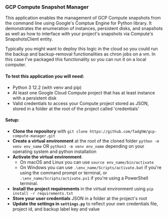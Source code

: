 ### GCP Compute Snapshot Manager
This application enables the management of GCP Compute snapshots from the command line using Google's Comptue Engine for Python library. It demonstrates the enumeration of instances, persistent disks, and snapshots as well as how to interface with your project's snapshots via Compute's SnapshotsClient entity. 

Typically you might want to deploy this logic in the cloud so you could run the backup and backup-removal functionalities as chron jobs on a vm. In this case I've packaged this functionality so you can run it on a local computer.

 #### To test this application you will need:
 - Python 3 12.2 (with venv and pip)
 - At least one Google Cloud Compute project that has at least instance with a persistent disk
 - Valid credentials to access your Compute project stored as JSON, stored in a folder at the root of the project called 'credentials'

#### Setup:

 - **Clone the repository** with `git clone https://github.com/TadghW/gcp-compute-manager.git`
 - **Create a virtual environment** at the root of the cloned folder `python -m venv env_name` OR `python3 -m venv env_name` depending on your operating system and python installation
 - **Activate the virtual environment**. 
	 - On macOS and Linux you can use `source env_name/bin/activate`
	 - On Windows you can use `.\env_name/Scripts/activate.bat` if you're using the command prompt or terminal, or `.\env_name/Scripts/activate.ps1` if you're using a PowerShell terminal.
- **Install the project requirements** in the virtual environment using `pip install -r requirements.txt`
- **Store your user credentials** JSON in a folder at the project's root
- **Update the settings in `settings.py`** to reflect your own credentials file, project id, and backup label key and value